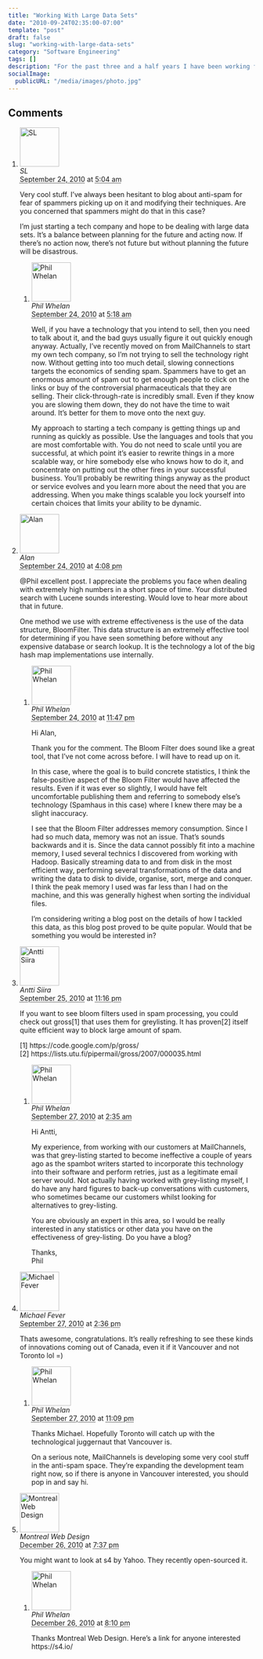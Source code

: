 ```yaml
---
title: "Working With Large Data Sets"
date: "2010-09-24T02:35:00-07:00"
template: "post"
draft: false
slug: "working-with-large-data-sets"
category: "Software Engineering"
tags: []
description: "For the past three and a half years I have been working for a start-up in downtown Vancouver. We have been developing a high performance SMTP proxy that can"
socialImage:
  publicURL: "/media/images/photo.jpg"
---
```


## Comments

<div id="comments">
  <ol class="comment-list">
    <li id="comment-41" class="comment even thread-even depth-1 comment reader">
      <img alt="SL" src="https://1.gravatar.com/avatar/74e69ac9f70069738b907b47bd2c6c50?s=80&amp;d=https%3A%2F%2F1.gravatar.com%2Favatar%2Fad516503a11cd5ca435acc9bb6523536%3Fs%3D80&amp;r=PG" class="avatar avatar-80 photo" height="80" width="80" />
      <div class="comment-meta comment-meta-data">
        <div class="comment-author vcard">
          <cite class="fn">SL</cite>
        </div>
        <!-- .comment-author .vcard -->
        <abbr class="comment-date" title="Friday, September 24th, 2010, 5:04 am">September 24, 2010</abbr> at <abbr class="comment-time" title="Friday, September 24th, 2010, 5:04 am">5:04 am</abbr>
      </div>
      <div class="comment-text">
        <p>Very cool stuff. I’ve always been hesitant to blog about anti-spam for fear of spammers picking up on it and modifying their techniques. Are you concerned that spammers might do that in this case?</p>
        <p>I’m just starting a tech company and hope to be dealing with large data sets. It’s a balance between planning for the future and acting now. If there’s no action now, there’s not future but without planning the future will be disastrous.</p>
      </div>
      <!-- .comment-text -->
      <ol class="children">
        <li id="comment-42" class="comment byuser comment-author-admin bypostauthor odd alt depth-2 comment role-administrator user-admin entry-author">
          <img alt="Phil Whelan" src="https://1.gravatar.com/avatar/5f357d996da96ccd36d3374e3728bf29?s=80&amp;d=https%3A%2F%2F1.gravatar.com%2Favatar%2Fad516503a11cd5ca435acc9bb6523536%3Fs%3D80&amp;r=PG" class="avatar avatar-80 photo" height="80" width="80" />
          <div class="comment-meta comment-meta-data">
            <div class="comment-author vcard">
              <div class="rpx_google_small rpx_icon_small rpxauthor" title="admin"></div>
              <cite class="fn">Phil Whelan</cite>
            </div>
            <!-- .comment-author .vcard -->
            <abbr class="comment-date" title="Friday, September 24th, 2010, 5:18 am">September 24, 2010</abbr> at <abbr class="comment-time" title="Friday, September 24th, 2010, 5:18 am">5:18 am</abbr>
          </div>
          <div class="comment-text">
            <p>Well, if you have a technology that you intend to sell, then you need to talk about it, and the bad guys usually figure it out quickly enough anyway. Actually, I’ve recently moved on from MailChannels to start my own tech company, so I’m not trying to sell the technology right now. Without getting into too much detail, slowing connections targets the economics of sending spam. Spammers have to get an enormous amount of spam out to get enough people to click on the links or buy of the controversial pharmaceuticals that they are selling. Their click-through-rate is incredibly small. Even if they know you are slowing them down, they do not have the time to wait around. It’s better for them to move onto the next guy.</p>
            <p>My approach to starting a tech company is getting things up and running as quickly as possible. Use the languages and tools that you are most comfortable with. You do not need to scale until you are successful, at which point it’s easier to rewrite things in a more scalable way, or hire somebody else who knows how to do it, and concentrate on putting out the other fires in your successful business. You’ll probably be rewriting things anyway as the product or service evolves and you learn more about the need that you are addressing. When you make things scalable you lock yourself into certain choices that limits your ability to be dynamic.</p>
          </div>
          <!-- .comment-text -->
        </li>
        <!-- .comment -->
      </ol>
    </li>
    <!-- .comment -->
    <li id="comment-43" class="comment even thread-odd thread-alt depth-1 comment reader">
      <img alt="Alan" src="https://0.gravatar.com/avatar/ebd3cf4b0b5fd724f593e5d47c866d6e?s=80&amp;d=https%3A%2F%2F0.gravatar.com%2Favatar%2Fad516503a11cd5ca435acc9bb6523536%3Fs%3D80&amp;r=PG" class="avatar avatar-80 photo" height="80" width="80" />
      <div class="comment-meta comment-meta-data">
        <div class="comment-author vcard">
          <cite class="fn" title="https://alan.blog-city.com/">Alan</cite>
        </div>
        <!-- .comment-author .vcard -->
        <abbr class="comment-date" title="Friday, September 24th, 2010, 4:08 pm">September 24, 2010</abbr> at <abbr class="comment-time" title="Friday, September 24th, 2010, 4:08 pm">4:08 pm</abbr>
      </div>
      <div class="comment-text">
        <p>@Phil excellent post. I appreciate the problems you face when dealing with extremely high numbers in a short space of time.  Your distributed search with Lucene sounds interesting.  Would love to hear more about that in future.</p>
        <p>One method we use with extreme effectiveness is the use of the data structure, BloomFilter.  This data structure is an extremely effective tool for determining if you have seen something before without any expensive database or search lookup.   It is the technology a lot of the big hash map implementations use internally.</p>
      </div>
      <!-- .comment-text -->
      <ol class="children">
        <li id="comment-45" class="comment byuser comment-author-admin bypostauthor odd alt depth-2 comment role-administrator user-admin entry-author">
          <img alt="Phil Whelan" src="https://1.gravatar.com/avatar/5f357d996da96ccd36d3374e3728bf29?s=80&amp;d=https%3A%2F%2F1.gravatar.com%2Favatar%2Fad516503a11cd5ca435acc9bb6523536%3Fs%3D80&amp;r=PG" class="avatar avatar-80 photo" height="80" width="80" />
          <div class="comment-meta comment-meta-data">
            <div class="comment-author vcard">
              <div class="rpx_google_small rpx_icon_small rpxauthor" title="admin"></div>
              <cite class="fn">Phil Whelan</cite>
            </div>
            <!-- .comment-author .vcard -->
            <abbr class="comment-date" title="Friday, September 24th, 2010, 11:47 pm">September 24, 2010</abbr> at <abbr class="comment-time" title="Friday, September 24th, 2010, 11:47 pm">11:47 pm</abbr>
          </div>
          <div class="comment-text">
            <p>Hi Alan,</p>
            <p>Thank you for the comment. The Bloom Filter does sound like a great tool, that I’ve not come across before. I will have to read up on it.</p>
            <p>In this case, where the goal is to build concrete statistics, I think the false-positive aspect of the Bloom Filter would have affected the results. Even if it was ever so slightly, I would have felt uncomfortable publishing them and referring to somebody else’s technology (Spamhaus in this case) where I knew there may be a slight inaccuracy.</p>
            <p>I see that the Bloom Filter addresses memory consumption. Since I had so much data, memory was not an issue. That’s sounds backwards and it is. Since the data cannot possibly fit into a machine memory, I used several technics I discovered from working with Hadoop. Basically streaming data to and from disk in the most efficient way, performing several transformations of the data and writing the data to disk to divide, organise, sort, merge and conquer. I think the peak memory I used was far less than I had on the machine, and this was generally highest when sorting the individual files.</p>
            <p>I’m considering writing a blog post on the details of how I tackled this data, as this blog post proved to be quite popular. Would that be something you would be interested in?</p>
          </div>
          <!-- .comment-text -->
        </li>
        <!-- .comment -->
      </ol>
    </li>
    <!-- .comment -->
    <li id="comment-52" class="comment even thread-even depth-1 comment reader">
      <img alt="Antti Siira" src="https://0.gravatar.com/avatar/cd4b8031f3ade684376d8b7985728dbd?s=80&amp;d=https%3A%2F%2F0.gravatar.com%2Favatar%2Fad516503a11cd5ca435acc9bb6523536%3Fs%3D80&amp;r=PG" class="avatar avatar-80 photo" height="80" width="80" />
      <div class="comment-meta comment-meta-data">
        <div class="comment-author vcard">
          <cite class="fn">Antti Siira</cite>
        </div>
        <!-- .comment-author .vcard -->
        <abbr class="comment-date" title="Saturday, September 25th, 2010, 11:16 pm">September 25, 2010</abbr> at <abbr class="comment-time" title="Saturday, September 25th, 2010, 11:16 pm">11:16 pm</abbr></div>
      <div class="comment-text">
        <p>If you want to see bloom filters used in spam processing, you could check out gross[1] that uses them for greylisting. It has proven[2] itself quite efficient way to block large amount of spam.</p>
        <p>[1] https://code.google.com/p/gross/<br />
[2] https://lists.utu.fi/pipermail/gross/2007/000035.html</p>
      </div>
      <!-- .comment-text -->
      <ol class="children">
        <li id="comment-54" class="comment byuser comment-author-admin bypostauthor odd alt depth-2 comment role-administrator user-admin entry-author">
          <img alt="Phil Whelan" src="https://1.gravatar.com/avatar/5f357d996da96ccd36d3374e3728bf29?s=80&amp;d=https%3A%2F%2F1.gravatar.com%2Favatar%2Fad516503a11cd5ca435acc9bb6523536%3Fs%3D80&amp;r=PG" class="avatar avatar-80 photo" height="80" width="80" />
          <div class="comment-meta comment-meta-data">
            <div class="comment-author vcard">
              <div class="rpx_google_small rpx_icon_small rpxauthor" title="admin"></div>
              <cite class="fn">Phil Whelan</cite>
            </div>
            <!-- .comment-author .vcard -->
            <abbr class="comment-date" title="Monday, September 27th, 2010, 2:35 am">September 27, 2010</abbr> at <abbr class="comment-time" title="Monday, September 27th, 2010, 2:35 am">2:35 am</abbr></div>
          <div class="comment-text">
            <p>Hi Antti,</p>
            <p>My experience, from working with our customers at MailChannels, was that grey-listing started to become ineffective a couple of years ago as the spambot writers started to incorporate this technology into their software and perform retries, just as a legitimate email server would. Not actually having worked with grey-listing myself, I do have any hard figures to back-up conversations with customers, who sometimes became our customers whilst looking for alternatives to grey-listing.</p>
            <p>You are obviously an expert in this area, so I would be really interested in any statistics or other data you have on the effectiveness of grey-listing. Do you have a blog?</p>
            <p>Thanks,<br />
Phil</p>
          </div>
          <!-- .comment-text -->
        </li>
        <!-- .comment -->
      </ol>
    </li>
    <!-- .comment -->
    <li id="comment-56" class="comment even thread-odd thread-alt depth-1 comment reader">
      <img alt="Michael Fever" src="https://0.gravatar.com/avatar/21bf480a84fcc2051cdd6c8bb079248c?s=80&amp;d=https%3A%2F%2F0.gravatar.com%2Favatar%2Fad516503a11cd5ca435acc9bb6523536%3Fs%3D80&amp;r=PG" class="avatar avatar-80 photo" height="80" width="80" />
      <div class="comment-meta comment-meta-data">
        <div class="comment-author vcard">
          <cite class="fn" title="https://vaporizer-store.net">Michael Fever</cite>
        </div>
        <!-- .comment-author .vcard -->
        <abbr class="comment-date" title="Monday, September 27th, 2010, 2:36 pm">September 27, 2010</abbr> at <abbr class="comment-time" title="Monday, September 27th, 2010, 2:36 pm">2:36 pm</abbr></div>
      <div class="comment-text">
        <p>Thats awesome, congratulations. It’s really refreshing to see these kinds of innovations coming out of Canada, even it if it Vancouver and not Toronto lol =)</p>
      </div>
      <!-- .comment-text -->
      <ol class="children">
        <li id="comment-57" class="comment byuser comment-author-admin bypostauthor odd alt depth-2 comment role-administrator user-admin entry-author">
          <img alt="Phil Whelan" src="https://1.gravatar.com/avatar/5f357d996da96ccd36d3374e3728bf29?s=80&amp;d=https%3A%2F%2F1.gravatar.com%2Favatar%2Fad516503a11cd5ca435acc9bb6523536%3Fs%3D80&amp;r=PG" class="avatar avatar-80 photo" height="80" width="80" />
          <div class="comment-meta comment-meta-data">
            <div class="comment-author vcard">
              <div class="rpx_google_small rpx_icon_small rpxauthor" title="admin"></div>
              <cite class="fn">Phil Whelan</cite>
            </div>
            <!-- .comment-author .vcard -->
            <abbr class="comment-date" title="Monday, September 27th, 2010, 11:09 pm">September 27, 2010</abbr> at <abbr class="comment-time" title="Monday, September 27th, 2010, 11:09 pm">11:09 pm</abbr></div>
          <div class="comment-text">
            <p>Thanks Michael. Hopefully Toronto will catch up with the technological juggernaut that Vancouver is.</p>
            <p>On a serious note, MailChannels is developing some very cool stuff in the anti-spam space. They’re expanding the development team right now, so if there is anyone in Vancouver interested, you should pop in and say hi.</p>
          </div>
          <!-- .comment-text -->
        </li>
        <!-- .comment -->
      </ol>
    </li>
    <!-- .comment -->
    <li id="comment-489" class="comment odd alt thread-odd thread-alt depth-1 comment reader">
      <img alt="Montreal Web Design" src="https://0.gravatar.com/avatar/2e41d52b2986c0c63a2f464e34b7b3f3?s=80&amp;d=https%3A%2F%2F0.gravatar.com%2Favatar%2Fad516503a11cd5ca435acc9bb6523536%3Fs%3D80&amp;r=PG" class="avatar avatar-80 photo" height="80" width="80" />
      <div class="comment-meta comment-meta-data">
        <div class="comment-author vcard">
          <cite class="fn" title="https://websitecenter.ca/">Montreal Web Design</cite>
        </div>
        <!-- .comment-author .vcard -->
        <abbr class="comment-date" title="Sunday, December 26th, 2010, 7:37 pm">December 26, 2010</abbr> at <abbr class="comment-time" title="Sunday, December 26th, 2010, 7:37 pm">7:37 pm</abbr></div>
      <div class="comment-text">
        <p>You might want to look at s4 by Yahoo. They recently open-sourced it.</p>
      </div>
      <!-- .comment-text -->
      <ol class="children">
        <li id="comment-492" class="comment byuser comment-author-admin bypostauthor even depth-2 comment role-administrator user-admin entry-author">
          <img alt="Phil Whelan" src="https://1.gravatar.com/avatar/5f357d996da96ccd36d3374e3728bf29?s=80&amp;d=https%3A%2F%2F1.gravatar.com%2Favatar%2Fad516503a11cd5ca435acc9bb6523536%3Fs%3D80&amp;r=PG" class="avatar avatar-80 photo" height="80" width="80" />
          <div class="comment-meta comment-meta-data">
            <div class="comment-author vcard">
              <div class="rpx_google_small rpx_icon_small rpxauthor" onclick="window.location.href='https://www.google.com/profiles/101358683928607234715'" title="admin"></div>
              <cite class="fn" title="https://www.bigfastblog.com">Phil Whelan</cite>
            </div>
            <!-- .comment-author .vcard -->
            <abbr class="comment-date" title="Sunday, December 26th, 2010, 8:10 pm">December 26, 2010</abbr> at <abbr class="comment-time" title="Sunday, December 26th, 2010, 8:10 pm">8:10 pm</abbr>
          </div>
          <div class="comment-text">
            <p>Thanks Montreal Web Design. Here’s a link for anyone interested https://s4.io/</p>
          </div>
          <!-- .comment-text -->
        </li>
        <!-- .comment -->
      </ol>
    </li>
    <!-- .comment -->
  </ol>
  <!-- .comment-list -->
  <div class="comment-navigation paged-navigation">
									</div>
  <!-- .comment-navigation -->
</div>


